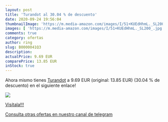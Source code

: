```yaml
---
layout: post
title: 'Turandot al 30.04 % de descuento'
date: 2020-09-24 19:56:04
thumbnailImage: 'https://m.media-amazon.com/images/I/51+KUEdHhmL._SL200_.jpg'
images: [ 'https://m.media-amazon.com/images/I/51+KUEdHhmL._SL200_.jpg' ]
comments: true
category: ofertas
author: ring
slug: B0000041Q3
description:
actualPrice: 9.69 EUR
comparePrice: 13.85 EUR
inStock: true
---
```


Ahora mismo tienes [Turandot](https://www.amazon.com/dp/B0000041Q3/?tag=redken08-20) a 9.69 EUR (original: 13.85 EUR) (30.04 %  de descuento) en el siguiente enlace!

[![](https://m.media-amazon.com/images/I/51+KUEdHhmL._SL200_.jpg)](https://www.amazon.com/dp/B0000041Q3/?tag=redken08-20)

[Visítala!!!](https://www.amazon.com/dp/B0000041Q3/?tag=redken08-20)

[Consulta otras ofertas en nuestro canal de telegram](https://t.me/s/ofertas25)
